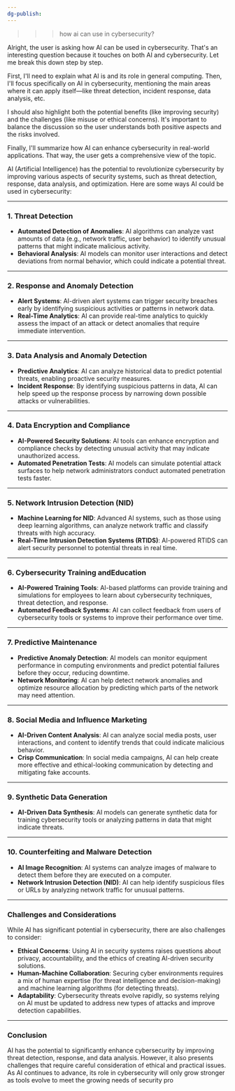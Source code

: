 ```yaml
---
dg-publish:
---
```


>>> 
>>> how ai can use in cybersecurity?
>>> 
<think>

Alright, the user is asking how AI can be used in cybersecurity. That's an interesting question
because it touches on both AI and cybersecurity. Let me break this down step by step.

First, I'll need to explain what AI is and its role in general computing. Then, I'll focus
specifically on AI in cybersecurity, mentioning the main areas where it can apply itself—like threat
detection, incident response, data analysis, etc.

I should also highlight both the potential benefits (like improving security) and the challenges
(like misuse or ethical concerns). It's important to balance the discussion so the user understands
both positive aspects and the risks involved.

Finally, I'll summarize how AI can enhance cybersecurity in real-world applications. That way, the
user gets a comprehensive view of the topic.
</think>

AI (Artificial Intelligence) has the potential to revolutionize cybersecurity by improving various
aspects of security systems, such as threat detection, response, data analysis, and optimization.
Here are some ways AI could be used in cybersecurity:

---

### **1. Threat Detection**
   - **Automated Detection of Anomalies**: AI algorithms can analyze vast amounts of data (e.g.,
network traffic, user behavior) to identify unusual patterns that might indicate malicious activity.
   - **Behavioral Analysis**: AI models can monitor user interactions and detect deviations from
normal behavior, which could indicate a potential threat.

---

### **2. Response and Anomaly Detection**
   - **Alert Systems**: AI-driven alert systems can trigger security breaches early by identifying
suspicious activities or patterns in network data.
   - **Real-Time Analytics**: AI can provide real-time analytics to quickly assess the impact of an
attack or detect anomalies that require immediate intervention.

---

### **3. Data Analysis and Anomaly Detection**
   - **Predictive Analytics**: AI can analyze historical data to predict potential threats, enabling
proactive security measures.
   - **Incident Response**: By identifying suspicious patterns in data, AI can help speed up the
response process by narrowing down possible attacks or vulnerabilities.

---

### **4. Data Encryption and Compliance**
   - **AI-Powered Security Solutions**: AI tools can enhance encryption and compliance checks by
detecting unusual activity that may indicate unauthorized access.
   - **Automated Penetration Tests**: AI models can simulate potential attack surfaces to help
network administrators conduct automated penetration tests faster.

---

### **5. Network Intrusion Detection (NID)**
   - **Machine Learning for NID**: Advanced AI systems, such as those using deep learning algorithms,
can analyze network traffic and classify threats with high accuracy.
   - **Real-Time Intrusion Detection Systems (RTIDS)**: AI-powered RTIDS can alert security personnel
to potential threats in real time.

---

### **6. Cybersecurity Training andEducation**
   - **AI-Powered Training Tools**: AI-based platforms can provide training and simulations for
employees to learn about cybersecurity techniques, threat detection, and response.
   - **Automated Feedback Systems**: AI can collect feedback from users of cybersecurity tools or
systems to improve their performance over time.

---

### **7. Predictive Maintenance**
   - **Predictive Anomaly Detection**: AI models can monitor equipment performance in computing
environments and predict potential failures before they occur, reducing downtime.
   - **Network Monitoring**: AI can help detect network anomalies and optimize resource allocation by
predicting which parts of the network may need attention.

---

### **8. Social Media and Influence Marketing**
   - **AI-Driven Content Analysis**: AI can analyze social media posts, user interactions, and
content to identify trends that could indicate malicious behavior.
   - **Crisp Communication**: In social media campaigns, AI can help create more effective and
ethical-looking communication by detecting and mitigating fake accounts.

---

### **9. Synthetic Data Generation**
   - **AI-Driven Data Synthesis**: AI models can generate synthetic data for training cybersecurity
tools or analyzing patterns in data that might indicate threats.

---

### **10. Counterfeiting and Malware Detection**
   - **AI Image Recognition**: AI systems can analyze images of malware to detect them before they
are executed on a computer.
   - **Network Intrusion Detection (NID)**: AI can help identify suspicious files or URLs by
analyzing network traffic for unusual patterns.

---

### **Challenges and Considerations**
While AI has significant potential in cybersecurity, there are also challenges to consider:
- **Ethical Concerns**: Using AI in security systems raises questions about privacy, accountability,
and the ethics of creating AI-driven security solutions.
- **Human-Machine Collaboration**: Securing cyber environments requires a mix of human expertise (for
threat intelligence and decision-making) and machine learning algorithms (for detecting threats).
- **Adaptability**: Cybersecurity threats evolve rapidly, so systems relying on AI must be updated to
address new types of attacks and improve detection capabilities.

---

### **Conclusion**
AI has the potential to significantly enhance cybersecurity by improving threat detection, response,
and data analysis. However, it also presents challenges that require careful consideration of ethical
and practical issues. As AI continues to advance, its role in cybersecurity will only grow stronger
as tools evolve to meet the growing needs of security pro